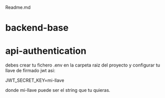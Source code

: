Readme.md
# backend-base
# api-authentication
debes crear tu fichero .env en la carpeta raiz del proyecto y configurar tu llave de firmado jwt asi:

JWT_SECRET_KEY=mi-llave

donde mi-llave puede ser el string que tu quieras.